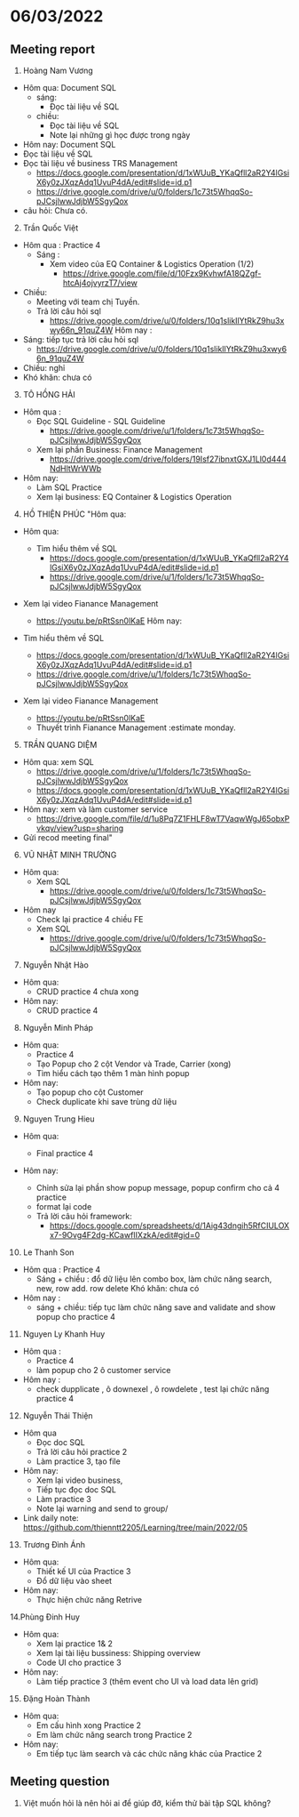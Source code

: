 # 06/03/2022

## Meeting report

1. Hoàng Nam Vương

- Hôm qua:  Document SQL
  - sáng:
    - Đọc tài liệu về SQL
  - chiều:
    - Đọc tài liệu về SQL
    - Note lại những gì học được trong ngày
- Hôm nay: Document SQL
- Đọc tài liệu về SQL
- Đọc tài liệu về business TRS Management
  - <https://docs.google.com/presentation/d/1xWUuB_YKaQfll2aR2Y4lGsiX6y0zJXqzAdq1UvuP4dA/edit#slide=id.p1>
  - <https://drive.google.com/drive/u/0/folders/1c73t5WhqqSo-pJCsjlwwJdjbW5SgyQox>
- câu hỏi: Chưa có.

2. Trần Quốc Việt

- Hôm qua : Practice 4
  - Sáng  :
    - Xem video của EQ Container & Logistics Operation (1/2)
      - <https://drive.google.com/file/d/10Fzx9KvhwfA18QZgf-htcAj4ojvyrzT7/view>
- Chiều:
  - Meeting với team chị Tuyền.
  - Trả lời câu hỏi sql
    - <https://drive.google.com/drive/u/0/folders/10q1slikIlYtRkZ9hu3xwy66n_91quZ4W>
Hôm nay :
- Sáng: tiếp tục trả lời câu hỏi sql
  - <https://drive.google.com/drive/u/0/folders/10q1slikIlYtRkZ9hu3xwy66n_91quZ4W>
- Chiều: nghỉ
- Khó khăn: chưa có

3. TÔ HỒNG HẢI

- Hôm qua :
  - Đọc SQL Guideline - SQL Guideline
    - <https://drive.google.com/drive/u/1/folders/1c73t5WhqqSo-pJCsjlwwJdjbW5SgyQox>
  - Xem lại phần Business: Finance Management
    - <https://drive.google.com/drive/folders/19Isf27ibnxtGXJ1Ll0d444NdHltWrWWb>
- Hôm nay:
  - Làm SQL Practice
  - Xem lại business: EQ Container & Logistics Operation

4. HỒ THIỆN PHÚC "Hôm qua:

- Hôm qua:
  - Tìm hiểu thêm về SQL
    - <https://docs.google.com/presentation/d/1xWUuB_YKaQfll2aR2Y4lGsiX6y0zJXqzAdq1UvuP4dA/edit#slide=id.p1>
    - <https://drive.google.com/drive/u/1/folders/1c73t5WhqqSo-pJCsjlwwJdjbW5SgyQox>

- Xem lại video Fianance Management
  - <https://youtu.be/pRtSsn0lKaE>
Hôm nay:
- Tìm hiểu thêm về SQL
  - <https://docs.google.com/presentation/d/1xWUuB_YKaQfll2aR2Y4lGsiX6y0zJXqzAdq1UvuP4dA/edit#slide=id.p1>
  - <https://drive.google.com/drive/u/1/folders/1c73t5WhqqSo-pJCsjlwwJdjbW5SgyQox>
- Xem lại video Fianance Management
  - <https://youtu.be/pRtSsn0lKaE>
  - Thuyết trình Fianance  Management :estimate monday.

5. TRẦN QUANG DIỆM

- Hôm qua: xem SQL
  - <https://drive.google.com/drive/u/1/folders/1c73t5WhqqSo-pJCsjlwwJdjbW5SgyQox>
  - <https://docs.google.com/presentation/d/1xWUuB_YKaQfll2aR2Y4lGsiX6y0zJXqzAdq1UvuP4dA/edit#slide=id.p1>
- Hôm nay: xem và làm customer service
  - <https://drive.google.com/file/d/1u8Pq7Z1FHLF8wT7VaqwWgJ65obxPvkqv/view?usp=sharing>
- Gửi recod meeting final"

6. VŨ NHẬT MINH TRƯỜNG

- Hôm qua:
  - Xem SQL
    - <https://drive.google.com/drive/u/0/folders/1c73t5WhqqSo-pJCsjlwwJdjbW5SgyQox>
- Hôm nay
  - Check lại practice 4 chiều FE
  - Xem SQL
    - <https://drive.google.com/drive/u/0/folders/1c73t5WhqqSo-pJCsjlwwJdjbW5SgyQox>

7. Nguyễn Nhật Hào

- Hôm qua:
  - CRUD practice 4 chưa xong
- Hôm nay:
  - CRUD practice 4

8. Nguyễn Minh Pháp

- Hôm qua:
  - Practice 4
  - Tạo Popup cho 2 cột Vendor và Trade, Carrier (xong)
  - Tìm hiểu cách tạo thêm 1 màn hình popup
- Hôm nay:
  - Tạo popup cho cột Customer
  - Check duplicate khi save trùng dữ liệu

9. Nguyen Trung Hieu

- Hôm qua:
  - Final practice 4

- Hôm nay:
  - Chỉnh sửa lại phần show popup message, popup confirm cho cả 4 practice
  - format lại code
  - Trả lời câu hỏi framework:
    - <https://docs.google.com/spreadsheets/d/1Aig43dngih5RfCIULOXx7-9Ovg4F2dg-KCawfIIXzkA/edit#gid=0>

10. Le Thanh Son

- Hôm qua : Practice 4
  - Sáng + chiều : đổ dữ liệu lên combo box, làm chức năng search, new, row add. row delete
Khó khăn: chưa có
- Hôm nay :
  - sáng + chiều: tiếp tục làm chức năng save and validate and show popup cho practice 4

11. Nguyen Ly Khanh Huy

- Hôm qua :
  - Practice 4
  - làm popup cho 2 ô customer service
- Hôm nay :
  - check dupplicate , ô downexel , ô rowdelete , test lại chức năng practice 4

12. Nguyễn Thái Thiện

- Hôm qua
  - Đọc doc SQL
  - Trả lời câu hỏi practice 2
  - Làm practice 3, tạo file
- Hôm nay:
  - Xem lại video business,
  - Tiếp tục đọc doc SQL
  - Làm practice 3
  - Note lại warning and send to group/
- Link daily note: <https://github.com/thienntt2205/Learning/tree/main/2022/05>

13. Trương Đình Ánh

- Hôm qua:
  - Thiết kế UI của Practice 3
  - Đổ dữ liệu vào sheet
- Hôm nay:
  - Thực hiện chức năng Retrive

14.Phùng Đinh Huy

- Hôm qua:
  - Xem lại practice 1& 2
  - Xem lại tài liệu bussiness: Shipping overview
  - Code UI cho practice 3
- Hôm nay:
  - Làm tiếp practice 3 (thêm event cho UI và load data lên grid)

15. Đặng Hoàn Thành

- Hôm qua:
  - Em cấu hình xong Practice 2
  - Em làm chức năng search trong Practice 2
- Hôm nay:
  - Em tiếp tục làm search và các chức năng khác của Practice 2

## Meeting question

1. Việt muốn hỏi là nên hỏi ai để giúp đỡ, kiểm thử bài tập SQL không?

